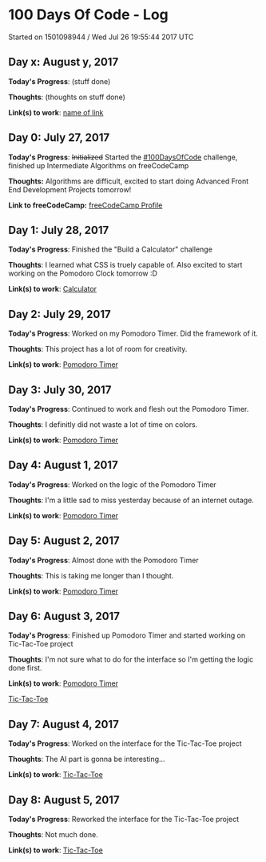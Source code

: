 # 100 Days Of Code - Log

Started on 1501098944 / Wed Jul 26 19:55:44 2017 UTC

## Day x: August y, 2017
**Today's Progress**: (stuff done)

**Thoughts**: (thoughts on stuff done)

**Link(s) to work**: [name of link](http://www.example.com)


## Day 0: July 27, 2017

**Today's Progress**: ~~Initialized~~ Started the [#100DaysOfCode](http://100daysofcode.com/) challenge, finished up Intermediate Algorithms on freeCodeCamp

**Thoughts:** Algorithms are difficult, excited to start doing Advanced Front End Development Projects tomorrow!

**Link to freeCodeCamp:** [freeCodeCamp Profile](https://www.freecodecamp.org/friedericktan21)


## Day 1: July 28, 2017
**Today's Progress**: Finished the "Build a Calculator" challenge

**Thoughts**: I learned what CSS is truely capable of. Also excited to start working on the Pomodoro Clock tomorrow :D

**Link(s) to work**: [Calculator](https://codepen.io/friedericktan/pen/EvjrOK)


## Day 2: July 29, 2017
**Today's Progress**: Worked on my Pomodoro Timer. Did the framework of it.

**Thoughts**: This project has a lot of room for creativity.

**Link(s) to work**: [Pomodoro Timer](https://codepen.io/friedericktan/pen/mMeKXw)


## Day 3: July 30, 2017
**Today's Progress**: Continued to work and flesh out the Pomodoro Timer.

**Thoughts**: I definitly did not waste a lot of time on colors.

**Link(s) to work**: [Pomodoro Timer](https://codepen.io/friedericktan/pen/mMeKXw)


## Day 4: August 1, 2017
**Today's Progress**: Worked on the logic of the Pomodoro Timer 

**Thoughts**: I'm a little sad to miss yesterday because of an internet outage. 

**Link(s) to work**: [Pomodoro Timer](https://codepen.io/friedericktan/pen/mMeKXw)


## Day 5: August 2, 2017
**Today's Progress**: Almost done with the Pomodoro Timer 

**Thoughts**: This is taking me longer than I thought. 

**Link(s) to work**: [Pomodoro Timer](https://codepen.io/friedericktan/pen/mMeKXw)


## Day 6: August 3, 2017
**Today's Progress**: Finished up Pomodoro Timer and started working on Tic-Tac-Toe project 

**Thoughts**: I'm not sure what to do for the interface so I'm getting the logic done first.

**Link(s) to work**: [Pomodoro Timer](https://codepen.io/friedericktan/pen/mMeKXw)

[Tic-Tac-Toe](https://codepen.io/friedericktan/pen/oeLEzJ)


## Day 7: August 4, 2017
**Today's Progress**: Worked on the interface for the Tic-Tac-Toe project

**Thoughts**: The AI part is gonna be interesting...

**Link(s) to work**: [Tic-Tac-Toe](https://codepen.io/friedericktan/pen/oeLEzJ)


## Day 8: August 5, 2017
**Today's Progress**: Reworked the interface for the Tic-Tac-Toe project

**Thoughts**: Not much done.

**Link(s) to work**: [Tic-Tac-Toe](https://codepen.io/friedericktan/pen/oeLEzJ)
